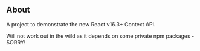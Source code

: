 ## About

A project to demonstrate the new React v16.3+ Context API.

Will not work out in the wild as it depends on some private npm packages - SORRY!
